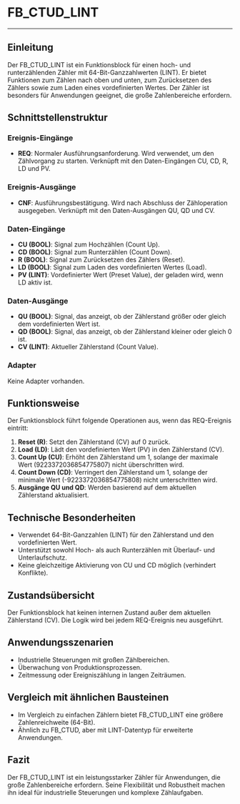 # FB_CTUD_LINT

* * * * * * * * * *
## Einleitung
Der FB_CTUD_LINT ist ein Funktionsblock für einen hoch- und runterzählenden Zähler mit 64-Bit-Ganzzahlwerten (LINT). Er bietet Funktionen zum Zählen nach oben und unten, zum Zurücksetzen des Zählers sowie zum Laden eines vordefinierten Wertes. Der Zähler ist besonders für Anwendungen geeignet, die große Zahlenbereiche erfordern.

## Schnittstellenstruktur

### **Ereignis-Eingänge**
- **REQ**: Normaler Ausführungsanforderung. Wird verwendet, um den Zählvorgang zu starten. Verknüpft mit den Daten-Eingängen CU, CD, R, LD und PV.

### **Ereignis-Ausgänge**
- **CNF**: Ausführungsbestätigung. Wird nach Abschluss der Zähloperation ausgegeben. Verknüpft mit den Daten-Ausgängen QU, QD und CV.

### **Daten-Eingänge**
- **CU (BOOL)**: Signal zum Hochzählen (Count Up).
- **CD (BOOL)**: Signal zum Runterzählen (Count Down).
- **R (BOOL)**: Signal zum Zurücksetzen des Zählers (Reset).
- **LD (BOOL)**: Signal zum Laden des vordefinierten Wertes (Load).
- **PV (LINT)**: Vordefinierter Wert (Preset Value), der geladen wird, wenn LD aktiv ist.

### **Daten-Ausgänge**
- **QU (BOOL)**: Signal, das anzeigt, ob der Zählerstand größer oder gleich dem vordefinierten Wert ist.
- **QD (BOOL)**: Signal, das anzeigt, ob der Zählerstand kleiner oder gleich 0 ist.
- **CV (LINT)**: Aktueller Zählerstand (Count Value).

### **Adapter**
Keine Adapter vorhanden.

## Funktionsweise
Der Funktionsblock führt folgende Operationen aus, wenn das REQ-Ereignis eintritt:
1. **Reset (R)**: Setzt den Zählerstand (CV) auf 0 zurück.
2. **Load (LD)**: Lädt den vordefinierten Wert (PV) in den Zählerstand (CV).
3. **Count Up (CU)**: Erhöht den Zählerstand um 1, solange der maximale Wert (9223372036854775807) nicht überschritten wird.
4. **Count Down (CD)**: Verringert den Zählerstand um 1, solange der minimale Wert (-9223372036854775808) nicht unterschritten wird.
5. **Ausgänge QU und QD**: Werden basierend auf dem aktuellen Zählerstand aktualisiert.

## Technische Besonderheiten
- Verwendet 64-Bit-Ganzzahlen (LINT) für den Zählerstand und den vordefinierten Wert.
- Unterstützt sowohl Hoch- als auch Runterzählen mit Überlauf- und Unterlaufschutz.
- Keine gleichzeitige Aktivierung von CU und CD möglich (verhindert Konflikte).

## Zustandsübersicht
Der Funktionsblock hat keinen internen Zustand außer dem aktuellen Zählerstand (CV). Die Logik wird bei jedem REQ-Ereignis neu ausgeführt.

## Anwendungsszenarien
- Industrielle Steuerungen mit großen Zählbereichen.
- Überwachung von Produktionsprozessen.
- Zeitmessung oder Ereigniszählung in langen Zeiträumen.

## Vergleich mit ähnlichen Bausteinen
- Im Vergleich zu einfachen Zählern bietet FB_CTUD_LINT eine größere Zahlenreichweite (64-Bit).
- Ähnlich zu FB_CTUD, aber mit LINT-Datentyp für erweiterte Anwendungen.

## Fazit
Der FB_CTUD_LINT ist ein leistungsstarker Zähler für Anwendungen, die große Zahlenbereiche erfordern. Seine Flexibilität und Robustheit machen ihn ideal für industrielle Steuerungen und komplexe Zählaufgaben.